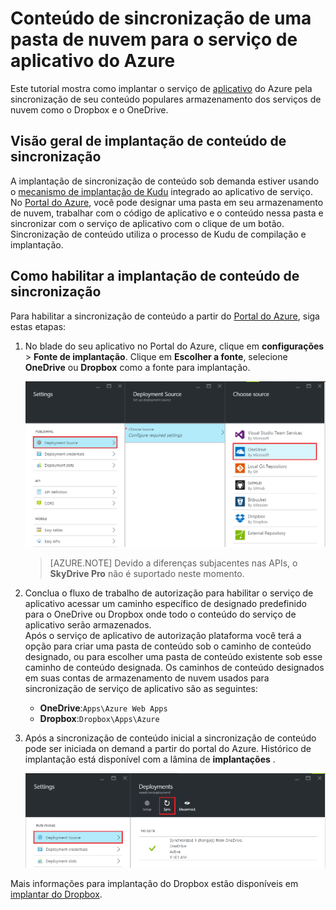 <properties
    pageTitle="Conteúdo de sincronização de uma pasta de nuvem para o serviço de aplicativo do Azure"
    description="Saiba como implantar o seu aplicativo de serviço de aplicativo do Azure via sincronização de conteúdo de uma pasta de nuvem."
    services="app-service"
    documentationCenter=""
    authors="dariagrigoriu"
    manager="wpickett"
    editor="mollybos"/>

<tags
    ms.service="app-service"
    ms.workload="na"
    ms.tgt_pltfrm="na"
    ms.devlang="na"
    ms.topic="article"
    ms.date="06/13/2016"
    ms.author="dariagrigoriu"/>
    
# <a name="sync-content-from-a-cloud-folder-to-azure-app-service"></a>Conteúdo de sincronização de uma pasta de nuvem para o serviço de aplicativo do Azure

Este tutorial mostra como implantar o serviço de [aplicativo](http://go.microsoft.com/fwlink/?LinkId=529714) do Azure pela sincronização de seu conteúdo populares armazenamento dos serviços de nuvem como o Dropbox e o OneDrive. 

## <a name="overview"></a>Visão geral de implantação de conteúdo de sincronização

A implantação de sincronização de conteúdo sob demanda estiver usando o [mecanismo de implantação de Kudu](https://github.com/projectkudu/kudu/wiki) integrado ao aplicativo de serviço. No [Portal do Azure](https://portal.azure.com), você pode designar uma pasta em seu armazenamento de nuvem, trabalhar com o código de aplicativo e o conteúdo nessa pasta e sincronizar com o serviço de aplicativo com o clique de um botão. Sincronização de conteúdo utiliza o processo de Kudu de compilação e implantação. 
    
## <a name="contentsync"></a>Como habilitar a implantação de conteúdo de sincronização
Para habilitar a sincronização de conteúdo a partir do [Portal do Azure](https://portal.azure.com), siga estas etapas:

1. No blade do seu aplicativo no Portal do Azure, clique em **configurações** > **Fonte de implantação**. Clique em **Escolher a fonte**, selecione **OneDrive** ou **Dropbox** como a fonte para implantação. 

    ![Sincronização de conteúdo](./media/app-service-deploy-content-sync/deployment_source.png)

    >[AZURE.NOTE] Devido a diferenças subjacentes nas APIs, o **SkyDrive Pro** não é suportado neste momento. 

2. Conclua o fluxo de trabalho de autorização para habilitar o serviço de aplicativo acessar um caminho específico de designado predefinido para o OneDrive ou Dropbox onde todo o conteúdo do serviço de aplicativo serão armazenados.  
    Após o serviço de aplicativo de autorização plataforma você terá a opção para criar uma pasta de conteúdo sob o caminho de conteúdo designado, ou para escolher uma pasta de conteúdo existente sob esse caminho de conteúdo designada. Os caminhos de conteúdo designados em suas contas de armazenamento de nuvem usados para sincronização de serviço de aplicativo são as seguintes:  
    * **OneDrive**:`Apps\Azure Web Apps` 
    * **Dropbox**:`Dropbox\Apps\Azure`

3. Após a sincronização de conteúdo inicial a sincronização de conteúdo pode ser iniciada on demand a partir do portal do Azure. Histórico de implantação está disponível com a lâmina de **implantações** .

    ![Histórico de implantação](./media/app-service-deploy-content-sync/onedrive_sync.png)
 
Mais informações para implantação do Dropbox estão disponíveis em [implantar do Dropbox](http://blogs.msdn.com/b/windowsazure/archive/2013/03/19/new-deploy-to-windows-azure-web-sites-from-dropbox.aspx). 



